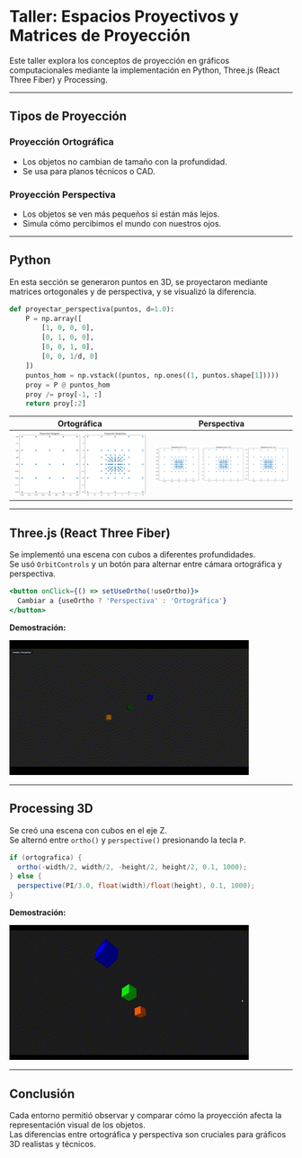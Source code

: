 # Taller: Espacios Proyectivos y Matrices de Proyección

Este taller explora los conceptos de proyección en gráficos computacionales mediante la implementación en Python, Three.js (React Three Fiber) y Processing.

---

## Tipos de Proyección

### Proyección Ortográfica
- Los objetos no cambian de tamaño con la profundidad.
- Se usa para planos técnicos o CAD.

### Proyección Perspectiva
- Los objetos se ven más pequeños si están más lejos.
- Simula cómo percibimos el mundo con nuestros ojos.

---

## Python

En esta sección se generaron puntos en 3D, se proyectaron mediante matrices ortogonales y de perspectiva, y se visualizó la diferencia.

```python
def proyectar_perspectiva(puntos, d=1.0):
    P = np.array([
        [1, 0, 0, 0],
        [0, 1, 0, 0],
        [0, 0, 1, 0],
        [0, 0, 1/d, 0]
    ])
    puntos_hom = np.vstack((puntos, np.ones((1, puntos.shape[1]))))
    proy = P @ puntos_hom
    proy /= proy[-1, :]
    return proy[:2]
```

| Ortográfica | Perspectiva |
|-------------|-------------|
| ![Ortográfica](./python/python1.png) | ![Perspectiva](./python/python2.png) |

---

## Three.js (React Three Fiber)

Se implementó una escena con cubos a diferentes profundidades.  
Se usó `OrbitControls` y un botón para alternar entre cámara ortográfica y perspectiva.

```jsx
<button onClick={() => setUseOrtho(!useOrtho)}>
  Cambiar a {useOrtho ? 'Perspectiva' : 'Ortográfica'}
</button>
```

**Demostración:**

![Three.js](./threejs/threejs.gif)

---

## Processing 3D

Se creó una escena con cubos en el eje Z.  
Se alternó entre `ortho()` y `perspective()` presionando la tecla `P`.

```java
if (ortografica) {
  ortho(-width/2, width/2, -height/2, height/2, 0.1, 1000);
} else {
  perspective(PI/3.0, float(width)/float(height), 0.1, 1000);
}
```

**Demostración:**

![Processing](./processing/processing.gif)

---

## Conclusión

Cada entorno permitió observar y comparar cómo la proyección afecta la representación visual de los objetos.  
Las diferencias entre ortográfica y perspectiva son cruciales para gráficos 3D realistas y técnicos.
